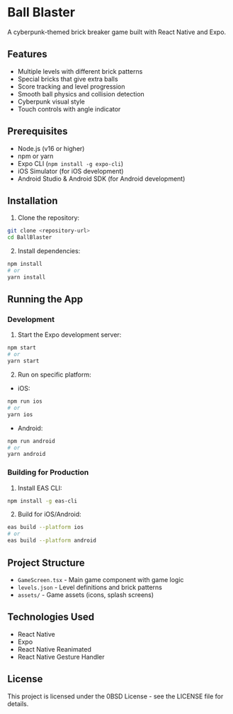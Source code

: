 # Ball Blaster

A cyberpunk-themed brick breaker game built with React Native and Expo.

## Features

- Multiple levels with different brick patterns
- Special bricks that give extra balls
- Score tracking and level progression
- Smooth ball physics and collision detection
- Cyberpunk visual style
- Touch controls with angle indicator

## Prerequisites

- Node.js (v16 or higher)
- npm or yarn
- Expo CLI (`npm install -g expo-cli`)
- iOS Simulator (for iOS development)
- Android Studio & Android SDK (for Android development)

## Installation

1. Clone the repository:
```bash
git clone <repository-url>
cd BallBlaster
```

2. Install dependencies:
```bash
npm install
# or
yarn install
```

## Running the App

### Development

1. Start the Expo development server:
```bash
npm start
# or
yarn start
```

2. Run on specific platform:
- iOS:
```bash
npm run ios
# or
yarn ios
```

- Android:
```bash
npm run android
# or
yarn android
```

### Building for Production

1. Install EAS CLI:
```bash
npm install -g eas-cli
```

2. Build for iOS/Android:
```bash
eas build --platform ios
# or
eas build --platform android
```

## Project Structure

- `GameScreen.tsx` - Main game component with game logic
- `levels.json` - Level definitions and brick patterns
- `assets/` - Game assets (icons, splash screens)

## Technologies Used

- React Native
- Expo
- React Native Reanimated
- React Native Gesture Handler

## License

This project is licensed under the 0BSD License - see the LICENSE file for details. 